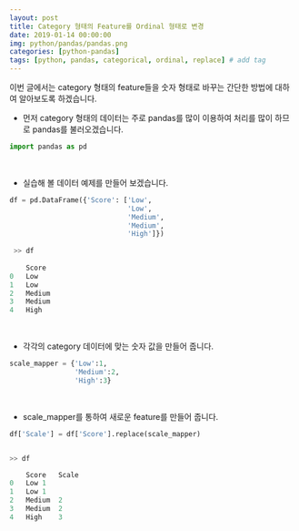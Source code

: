 ```yaml
---
layout: post
title: Category 형태의 Feature를 Ordinal 형태로 변경
date: 2019-01-14 00:00:00
img: python/pandas/pandas.png
categories: [python-pandas] 
tags: [python, pandas, categorical, ordinal, replace] # add tag
---
```


이번 글에서는 category 형태의 feature들을 숫자 형태로 바꾸는 간단한 방법에 대하여 알아보도록 하겠습니다.

+ 먼저 category 형태의 데이터는 주로 pandas를 많이 이용하여 처리를 많이 하므로 pandas를 불러오겠습니다.

```python
import pandas as pd
```

<br>

+ 실습해 볼 데이터 예제를 만들어 보겠습니다.

```python
df = pd.DataFrame({'Score': ['Low', 
                             'Low', 
                             'Medium', 
                             'Medium', 
                             'High']})
                             
 >> df
 
 	Score
0	Low
1	Low
2	Medium
3	Medium
4	High
```

<br>

+  각각의 category 데이터에 맞는 숫자 값을 만들어 줍니다.

```python
scale_mapper = {'Low':1, 
                'Medium':2,
                'High':3}
```

<br>

+ scale_mapper를 통하여 새로운 feature를 만들어 줍니다.

```python
df['Scale'] = df['Score'].replace(scale_mapper)


>> df

	Score	Scale
0	Low	1
1	Low	1
2	Medium	2
3	Medium	2
4	High	3
```